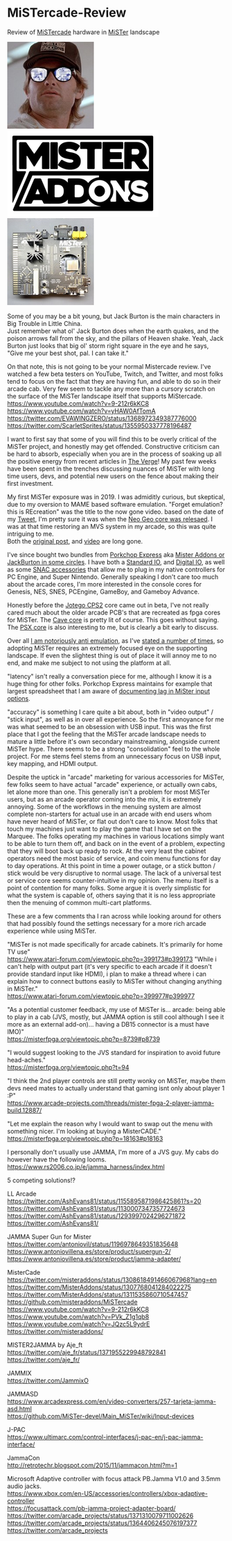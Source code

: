 # MiSTercade-Review
Review of [MiSTercade](https://misteraddons.com/products/mistercade) hardware in [MiSTer](https://github.com/MiSTer-devel/Main_MiSTer/wiki) landscape

[![Big trouble, little china](https://github.com/MAVProxyUser/MiSTercade-Review/blob/main/porkchopexpress.jpg)](https://www.imdb.com/title/tt0090728/characters/nm0000621)
[![Mister Addons](https://github.com/MAVProxyUser/MiSTercade-Review/blob/main/misteraddons.png)](https://misteraddons.com)
[![Mistercade](https://github.com/MAVProxyUser/MiSTercade-Review/blob/main/mistercade.jpg)](https://github.com/misteraddons/MiSTercade)<br>

Some of you may be a bit young, but Jack Burton is the main characters in Big Trouble in Little China.<br>
Just remember what ol' Jack Burton does when the earth quakes, and the poison arrows fall from the sky, and the pillars of Heaven shake. Yeah, Jack Burton just looks that big ol' storm right square in the eye and he says, "Give me your best shot, pal. I can take it."<br>

On that note, this is not going to be your normal Mistercade review. I've watched a few beta testers on YouTube, Twitch, and Twitter, and most folks tend to focus on the fact that they are having fun, and able to do so in their arcade cab. Very few seem to tackle any more than a cursory scratch on the surface of the MiSTer landscape itself that supports MiStercade. 
https://www.youtube.com/watch?v=9-212r6kKC8<br>
https://www.youtube.com/watch?v=yHAW0AfTomA<br>
https://twitter.com/EVAWINGZERO/status/1368972349387776000<br>
https://twitter.com/ScarletSprites/status/1355950337778196487<br>

I want to first say that some of you will find this to be overly critical of the MiSTer project, and honestly may get offended. Constructive criticism can be hard to absorb, especially when you are
in the process of soaking up all the positive energy from recent articles in [The Verge](https://www.theverge.com/22323002/mister-fpga-project-retro-computer-console-early-pc)! My past few weeks have been spent in the trenches discussing nuances of MiSTer with long time users, devs, and potential new users on the fence about making their first investment. 

My first MiSTer exposure was in 2019. I was admiditly curious, but skeptical, due to my oversion to MAME based software emulation. "Forget emulation? this is REcreation" was the title to the now gone video. 
based on the date of my [Tweet](https://twitter.com/d0tslash/status/1167069959291379712), I'm pretty sure it was when the [Neo Geo core was relesaed](https://www.youtube.com/watch?v=tcja7Cppiq0). I was at that time restoring an MVS system in my arcade, so this was quite intriguing to me. <br>
Both the [original post](https://www.reddit.com/r/fpgagaming/comments/d2hasc/neogeo_core_on_mister_fpga_sd_ram_limits_pushed/ezx6ecj/?utm_source=reddit&utm_medium=web2x&context=3), and [video](https://www.youtube.com/watch?v=LZoXP0Uww80) are long gone.

I've since bought two bundles from [Porkchop Express](https://twitter.com/MisterAddons) aka [Mister Addons or JackBurton in some circles](https://www.atari-forum.com/viewtopic.php?t=33613). I have both a [Standard IO](https://misteraddons.com/products/io-board-v6-1-with-heatsink), and [Digital IO](https://misteraddons.com/products/io-digital-board-v1-2-with-heatsink), as well as some [SNAC accessories](https://misterfpga.co.uk/product/snac-controller-adapters-pcb-set/) that allow me to plug in my native controllers for PC Engine, and Super Nintendo. Generally speaking I don't care too much about the arcade cores, I'm more interested in the console 
cores for Genesis, NES, SNES, PCEngine, GameBoy, and Gameboy Advance. 

Honestly before the [Jotego CPS2](https://www.patreon.com/topapate) core came out in beta, I've not really cared much about the older arcade PCB's that are recreated as fpga cores for MiSTer. The [Cave core](https://www.patreon.com/nullobject) is pretty lit of course. This goes without saying. The [PSX core](https://www.patreon.com/laxer3a) is also interesting to me, but is clearly a bit early to discuss. 

Over all [I am notoriously anti emulation](https://youtu.be/0U0dcHUY-5M?t=852), as I've [stated a number of times](https://youtu.be/OQGs_8J4a8c?t=2129), so adopting MiSTer requires an extremely focused eye on the supporting landscape. If even the slightest
thing is out of place it will annoy me to no end, and make me subject to not using the platform at all.  

"latency" isn't really a conversation piece for me, although I know it is a huge thing for other folks. Porkchop Express maintains for example that largest spreadsheet that I am 
aware of [documenting lag in MiSter input options](https://twitter.com/MisterAddons/status/1265071632382640131).

"accuracy" is something I care quite a bit about, both in "video output" / "stick input", as well as in over all experience. So the first annoyance for me was what seemed to be an 
obsession with USB input. This was the first place that I got the feeling that the MiSTer arcade landscape needs to mature a little before it's own secondary mainstreaming, alongside current MiSTer hype. There seems to be a strong "consolidation" feel to the whole project. For me stems feel stems from an unnecessary focus on USB input, key mapping, and HDMI output. <br>

Despite the uptick in "arcade" marketing for various accessories for MiSTer, few folks seem to have actual "arcade" experience, or actually own cabs, let alone more than one. This generally isn't a problem for most MiSTer users, but as an arcade operator coming into the mix, it is extremely annoying. Some of the workflows in the menuing system are almost 
complete non-starters for actual use in an arcade with end users whom have never heard of MiSTer, or flat out don't care to know. Most folks that touch my machines just want to play
the game that I have set on the Marquee. The folks operating my machines in various locations simply want to be able to turn them off, and back on in the event of a problem, expecting
that they will boot back up ready to rock. At the very least the cabinet operators need the most basic of service, and coin menu functions for day to day operations. At this point in
time a power outage, or a stick button / stick would be very disruptive to normal usage. The lack of a universal test or service core seems counter-intuitive in my opinion. The menu 
itself is a point of contention for many folks. Some argue it is overly simplistic for what the system is capable of, others saying that it is no less appropriate then the menuing of
common multi-cart platforms.  

These are a few comments tha I ran across while looking around for others that had possibly found the settings necessary for a more rich arcade experience while using MiSTer. 

"MiSTer is not made specifically for arcade cabinets. It's primarily for home TV use" <br>
https://www.atari-forum.com/viewtopic.php?p=399173#p399173
"While i can't help with output part (it's very specific to each arcade if it doesn't provide standard input like HDMI), i plan to make a thread where i can explain how to connect buttons easily to MiSTer without changing anything in MiSTer." <br>
https://www.atari-forum.com/viewtopic.php?p=399977#p399977

"As a potential customer feedback, my use of MiSTer is... arcade: being able to play in a cab (JVS, mostly, but JAMMA option is still cool although I see it more as an external add-on)... having a DB15 connector is a must have IMO)" <br>
https://misterfpga.org/viewtopic.php?p=8739#p8739

"I would suggest looking to the JVS standard for inspiration to avoid future head-aches."<br>
https://misterfpga.org/viewtopic.php?t=94

"I think the 2nd player controls are still pretty wonky on MiSTer, maybe them devs need mates to actually understand that gaming isnt only about player 1 :P"<br>
https://www.arcade-projects.com/threads/mister-fpga-2-player-jamma-build.12887/

"Let me explain the reason why I would want to swap out the menu with something nicer. I'm looking at buying a MisterCADE." <br>
https://misterfpga.org/viewtopic.php?p=18163#p18163


I personally don't usually use JAMMA, I'm more of a JVS guy. My cabs do however have the following looms. <br>
https://www.rs2006.co.jp/e/jamma_harness/index.html

5 competing solutions!?

LL Arcade<br>
https://twitter.com/AshEvans81/status/1155895871986425861?s=20<br>
https://twitter.com/AshEvans81/status/1130007347357724673<br>
https://twitter.com/AshEvans81/status/1293997024296271872<br>
https://twitter.com/AshEvans81/

JAMMA Super Gun for Mister<br> 
https://twitter.com/antoniovil/status/1196978649351835648<br>
https://www.antoniovillena.es/store/product/supergun-2/ <br>
https://www.antoniovillena.es/store/product/jamma-adapter/ <br>

MisterCade<br> 
https://twitter.com/misteraddons/status/1308618491466067968?lang=en<br>
https://twitter.com/MisterAddons/status/1307768041284022275<br>
https://twitter.com/MisterAddons/status/1311535860710547457<br>
https://github.com/misteraddons/MiSTercade<br>
https://www.youtube.com/watch?v=9-212r6kKC8<br>
https://www.youtube.com/watch?v=PVk_Z1g1qb8<br>
https://www.youtube.com/watch?v=JQzc5L9ydrE<br>
https://twitter.com/misteraddons/

MISTER2JAMMA by Aje_ft<br> 
https://twitter.com/aje_fr/status/1371955229948792841<br>
https://twitter.com/aje_fr/

JAMMIX <br>
https://twitter.com/JammixO

JAMMASD<br>
https://www.arcadexpress.com/en/video-converters/257-tarjeta-jamma-asd.html<br>
https://github.com/MiSTer-devel/Main_MiSTer/wiki/Input-devices

J-PAC<br>
https://www.ultimarc.com/control-interfaces/j-pac-en/j-pac-jamma-interface/

JammaCon<br>
http://retrotechr.blogspot.com/2015/11/jammacon.html?m=1

Microsoft Adaptive controller with focus attack PB.Jamma V1.0 and 3.5mm audio jacks.<br>
https://www.xbox.com/en-US/accessories/controllers/xbox-adaptive-controller<br>
https://focusattack.com/pb-jamma-project-adapter-board/<br>
https://twitter.com/arcade_projects/status/1371310079711002626<br>
https://twitter.com/arcade_projects/status/1364406245076197377<br>
https://twitter.com/arcade_projects

